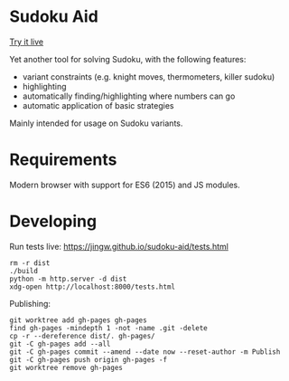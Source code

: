 # Sudoku Aid

[Try it live](https://jingw.github.io/sudoku-aid/)

Yet another tool for solving Sudoku, with the following features:

- variant constraints (e.g. knight moves, thermometers, killer sudoku)
- highlighting
- automatically finding/highlighting where numbers can go
- automatic application of basic strategies

Mainly intended for usage on Sudoku variants.

# Requirements

Modern browser with support for ES6 (2015) and JS modules.

# Developing

Run tests live: https://jingw.github.io/sudoku-aid/tests.html

```
rm -r dist
./build
python -m http.server -d dist
xdg-open http://localhost:8000/tests.html
```

Publishing:

```
git worktree add gh-pages gh-pages
find gh-pages -mindepth 1 -not -name .git -delete
cp -r --dereference dist/. gh-pages/
git -C gh-pages add --all
git -C gh-pages commit --amend --date now --reset-author -m Publish
git -C gh-pages push origin gh-pages -f
git worktree remove gh-pages
```
